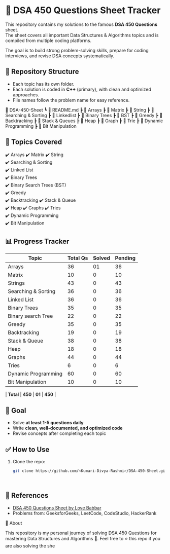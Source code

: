 # 🚀 DSA 450 Questions Sheet Tracker

This repository contains my solutions to the famous **DSA 450 Questions** sheet.  
The sheet covers all important Data Structures & Algorithms topics and is compiled from multiple coding platforms.  

The goal is to build strong problem-solving skills, prepare for coding interviews, and revise DSA concepts systematically.  



## 📌 Repository Structure
- Each topic has its own folder.
- Each solution is coded in **C++** (primary), with clean and optimized approaches.
- File names follow the problem name for easy reference.

📂 DSA-450-Sheet
┗ 📄 README.md
┣ 📂 Arrays
┣ 📂 Matrix
┣ 📂 String
┣ 📂 Searching & Sorting
┣ 📂 Linkedlist
┣ 📂 Binary Trees
┣ 📂 BST
┣ 📂 Greedy
┣ 📂 Backtracking
┣ 📂 Stack & Queues
┣ 📂 Heap
┣ 📂 Graph
┣ 📂 Trie
┣ 📂 Dynamic Programming
┣ 📂 Bit Manipulation



## 📝 Topics Covered
✔️ Arrays 
✔️️ Matrix 
✔️ String  
✔️ Searching & Sorting   
✔️ Linked List  
✔️ Binary Trees  
✔️ Binary Search Trees (BST)  
✔️ Greedy  
✔️ Backtracking 
✔️ Stack & Queue  
✔️ Heap
✔️ Graphs 
✔️️ Tries  
✔️ Dynamic Programming  
✔️ Bit Manipulation  
 

## 📊 Progress Tracker

| Topic                | Total Qs | Solved | Pending |
|----------------------|----------|--------|---------|
| Arrays               | 36       | 01     | 36      |
| Matrix               | 10       | 0      | 10      |
| Strings              | 43       | 0      | 43      |
| Searching & Sorting  | 36       | 0      | 36      |
| Linked List          | 36       | 0      | 36      |
| Binary Trees         | 35       | 0      | 35      |
| Binary search Tree   | 22       | 0      | 22      |
| Greedy               | 35       | 0      | 35      |
| Backtracking         | 19       | 0      | 19      |
| Stack & Queue        | 38       | 0      | 38      |
| Heap                 | 18       | 0      | 18      |
| Graphs               | 44       | 0      | 44      |
| Tries                | 6        | 0      | 6       |
| Dynamic Programming  | 60       | 0      | 60      |
| Bit Manipulation     | 10       | 0      | 10      |

| **Total**            | **450**  | **01**  | **450** |



## 🎯 Goal
- Solve **at least 1-5 questions daily**  
- Write **clean, well-documented, and optimized code**  
- Revise concepts after completing each topic  



## ✅ How to Use

1. Clone the repo:
   ```bash
   git clone https://github.com/<Kumari-Divya-Rashmi>/DSA-450-Sheet.git




## 📌 References

- [DSA 450 Questions Sheet by Love Babbar](https://drive.google.com/file/d/1FMdNOCb8T0P3lZyRkI85nb2XsQ9zpEPO/view)  
- Problems from: GeeksforGeeks, LeetCode, CodeStudio, HackerRank


🌟 About

This repository is my personal journey of solving DSA 450 Questions for mastering Data Structures and Algorithms 🚀.
Feel free to ⭐ this repo if you are also solving the she